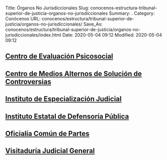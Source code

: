 Title: Órganos No Jurisdiccionales
Slug: conocenos-estructura-tribunal-superior-de-justicia-organos-no-jurisdiccionales
Summary: .
Category: Conócenos
URL: conocenos/estructura/tribunal-superior-de-justicia/organos-no-jurisdiccionales/
Save_As: conocenos/estructura/tribunal-superior-de-justicia/organos-no-jurisdiccionales/index.html
Date: 2020-05-04 09:12
Modified: 2020-05-04 09:12


## [Centro de Evaluación Psicosocial](centro-de-evaluacion-psicosocial/)

## [Centro de Medios Alternos de Solución de Controversias](cemasc/)

## [Instituto de Especialización Judicial](instituto-de-especializacion-judicial/)

## [Instituto Estatal de Defensoría Pública](instituto-estatal-de-defensoria-publica/)

## [Oficialía Común de Partes](oficialia-de-partes/)

## [Visitaduría Judicial General](visitaduria-judicial-general/)



